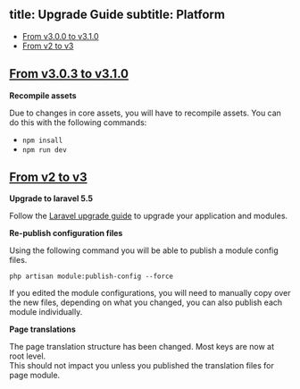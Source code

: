 title: Upgrade Guide
subtitle: Platform
-------

- [From v3.0.0 to v3.1.0](#upgrade-3.1)
- [From v2 to v3](#upgrade-3.0)


## <a name="upgrade-3.1" class="anchor" href="#upgrade-3.1">From v3.0.3 to **v3.1.0**</a>

**Recompile assets**

Due to changes in core assets, you will have to recompile assets. You can do this with the following commands:

- `npm insall`
- `npm run dev`


## <a name="upgrade-3" class="anchor" href="#upgrade-3">From v2 to **v3**</a>

**Upgrade to laravel 5.5**

Follow the [Laravel upgrade guide](https://laravel.com/docs/5.5/upgrade#upgrade-5.5.0) to upgrade your application and modules.

**Re-publish configuration files**

Using the following command you will be able to publish a module config files.

``` .language-bash
php artisan module:publish-config --force
```

If you edited the module configurations, you will need to manually copy over the new files, depending on what you changed, you can also publish each module individually.

**Page translations**

The page translation structure has been changed. Most keys are now at root level. <br/>
This should not impact you unless you published the translation files for page module.

